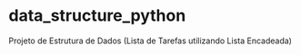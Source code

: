 # data_structure_python
Projeto de Estrutura de Dados (Lista de Tarefas utilizando Lista Encadeada)
